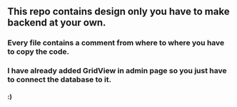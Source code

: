 ## This repo contains design only you have to make backend at your own.


### Every file contains a comment from where to where you have to copy the code.

### I have already added GridView in admin page so you just have to connect the database to it.

#### :)

